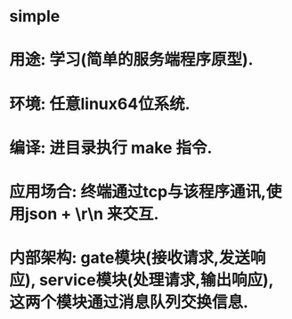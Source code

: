 # simple
# 用途: 学习(简单的服务端程序原型).
# 环境: 任意linux64位系统.
# 编译: 进目录执行 make 指令.
# 应用场合: 终端通过tcp与该程序通讯,使用json + \r\n 来交互.
# 内部架构: gate模块(接收请求,发送响应), service模块(处理请求,输出响应), 这两个模块通过消息队列交换信息.
